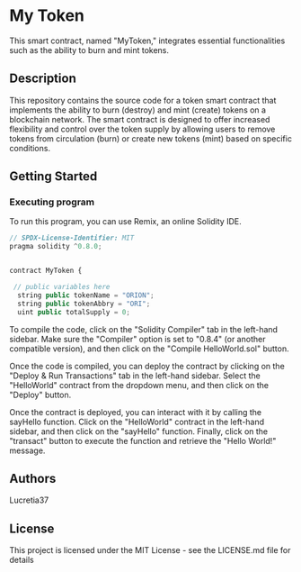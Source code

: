 # My Token 

This smart contract, named "MyToken," integrates essential functionalities such as the ability to burn and mint tokens.
## Description

This repository contains the source code for a token smart contract that implements the ability to burn (destroy) and mint (create) tokens on a blockchain network. The smart contract is designed to offer increased flexibility and control over the token supply by allowing users to remove tokens from circulation (burn) or create new tokens (mint) based on specific conditions.

## Getting Started

### Executing program

To run this program, you can use Remix, an online Solidity IDE. 

```javascript
// SPDX-License-Identifier: MIT
pragma solidity ^0.8.0;


contract MyToken {

 // public variables here
  string public tokenName = "ORION"; 
  string public tokenAbbry = "ORI"; 
  uint public totalSupply = 0;

```

To compile the code, click on the "Solidity Compiler" tab in the left-hand sidebar. Make sure the "Compiler" option is set to "0.8.4" (or another compatible version), and then click on the "Compile HelloWorld.sol" button.

Once the code is compiled, you can deploy the contract by clicking on the "Deploy & Run Transactions" tab in the left-hand sidebar. Select the "HelloWorld" contract from the dropdown menu, and then click on the "Deploy" button.

Once the contract is deployed, you can interact with it by calling the sayHello function. Click on the "HelloWorld" contract in the left-hand sidebar, and then click on the "sayHello" function. Finally, click on the "transact" button to execute the function and retrieve the "Hello World!" message.

## Authors

Lucretia37


## License

This project is licensed under the MIT License - see the LICENSE.md file for details
